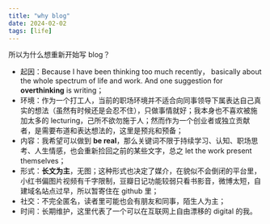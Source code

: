 ```yaml
---
title: "why blog"
date: 2024-02-02
tags: [life]
---
```


所以为什么想重新开始写 blog？

- 起因：Because I have been thinking too much recently， basically about the whole spectrum of life and work. And one suggestion for **overthinking** is writing；
- 环境：作为一个打工人，当前的职场环境并不适合向同事领导下属表达自己真实的想法（虽然有时候还是会忍不住），只做事情就好；我本身也不喜欢被施加太多的 lecturing，己所不欲勿施于人；然而作为一个创业者或独立贡献者，是需要布道和表达想法的，这里是预兆和预备；
- 内容：我希望可以做到 **be real**，那么关键词不限于持续学习、认知、职场思考、人生情感，也会重新捡回之前的某些文字，总之 let the work present themselves；
- 形式：**长文为主**，无图；这种形式也决定了媒介，在貌似不会倒闭的平台里，小红书偏图片视频有千字限制，豆瓣日记功能较弱只看书影音，微博太短，自建域名站点过早，所以暂寄住在 github 里；
- 社交：不完全匿名，读者里可能也会有朋友和同事，陌生人为主；
- 时间：长期维护，这里代表了一个可以在互联网上自由漂移的 digital 的我。
